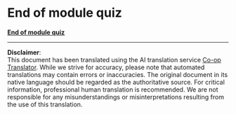 <!--
CO_OP_TRANSLATOR_METADATA:
{
  "original_hash": "c3687f79e337c2723e091e7915abaefe",
  "translation_date": "2025-09-04T00:01:31+00:00",
  "source_file": "1.7 End of module quiz.md",
  "language_code": "en"
}
-->
# End of module quiz

[**End of module quiz**](https://forms.office.com/r/qxyTgYKAg0)

---

**Disclaimer**:  
This document has been translated using the AI translation service [Co-op Translator](https://github.com/Azure/co-op-translator). While we strive for accuracy, please note that automated translations may contain errors or inaccuracies. The original document in its native language should be regarded as the authoritative source. For critical information, professional human translation is recommended. We are not responsible for any misunderstandings or misinterpretations resulting from the use of this translation.
